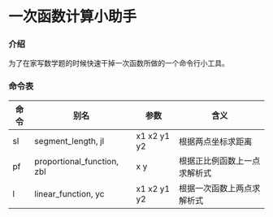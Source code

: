 # 一次函数计算小助手

### 介绍
为了在家写数学题的时候快速干掉一次函数所做的一个命令行小工具。

### 命令表
| 命令 | 别名 | 参数 | 含义 |
|--|--|--|--|
| sl | segment_length, jl | x1 x2 y1 y2 | 根据两点坐标求距离 |
| pf | proportional_function, zbl | x y | 根据正比例函数上一点求解析式 |
| l | linear_function, yc | x1 x2 y1 y2 | 根据一次函数上两点求解析式 |